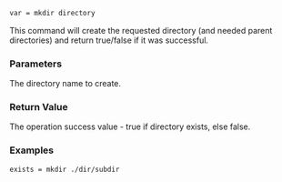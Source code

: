 ```sh
var = mkdir directory
```

This command will create the requested directory (and needed parent directories) and return true/false if it was successful.

### Parameters

The directory name to create.

### Return Value

The operation success value - true if directory exists, else false.

### Examples

```sh
exists = mkdir ./dir/subdir
```
